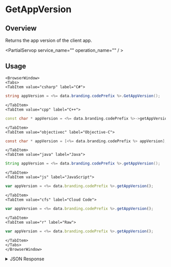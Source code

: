 # GetAppVersion
## Overview
Returns the app version of the client app.

<PartialServop service_name="" operation_name="" / >

## Usage

```mdx-code-block
<BrowserWindow>
<Tabs>
<TabItem value="csharp" label="C#">
```

```csharp
string appVersion = <%= data.branding.codePrefix %>.GetAppVersion();
```

```mdx-code-block
</TabItem>
<TabItem value="cpp" label="C++">
```

```cpp
const char * appVersion = <%= data.branding.codePrefix %>->getAppVersion();
```

```mdx-code-block
</TabItem>
<TabItem value="objectivec" label="Objective-C">
```

```objectivec
const char * appVersion = [<%= data.branding.codePrefix %> appVersion];
```

```mdx-code-block
</TabItem>
<TabItem value="java" label="Java">
```

```java
String appVersion = <%= data.branding.codePrefix %>.getAppVersion();
```

```mdx-code-block
</TabItem>
<TabItem value="js" label="JavaScript">
```

```javascript
var appVersion = <%= data.branding.codePrefix %>.getAppVersion();
```

```mdx-code-block
</TabItem>
<TabItem value="cfs" label="Cloud Code">
```

```javascript
var appVersion = <%= data.branding.codePrefix %>.getAppVersion();
```

```mdx-code-block
</TabItem>
<TabItem value="r" label="Raw">
```

```javascript
var appVersion = <%= data.branding.codePrefix %>.getAppVersion();
```

```mdx-code-block
</TabItem>
</Tabs>
</BrowserWindow>
```

<details>
<summary>JSON Response</summary>


</details>


